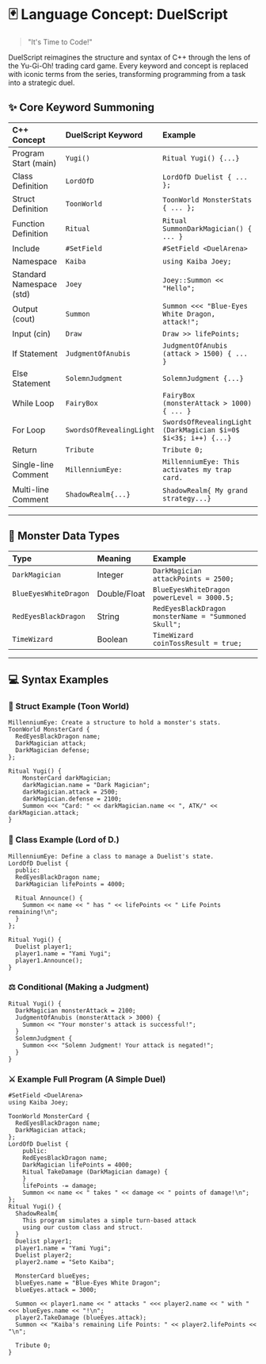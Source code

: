 # 🃏 Language Concept: DuelScript

> "It's Time to Code\!"

DuelScript reimagines the structure and syntax of C++ through the lens of the Yu-Gi-Oh\! trading card game. Every keyword and concept is replaced with iconic terms from the series, transforming programming from a task into a strategic duel.

## ✨ Core Keyword Summoning

| C++ Concept | DuelScript Keyword | Example |
| :--- | :--- | :--- |
| Program Start (main) | `Yugi()` | `Ritual Yugi() {...}` |
| Class Definition | `LordOfD` | `LordOfD Duelist { ... };` |
| Struct Definition | `ToonWorld` | `ToonWorld MonsterStats { ... };` |
| Function Definition | `Ritual` | `Ritual SummonDarkMagician() { ... }` |
| Include | `#SetField` | `#SetField <DuelArena>` |
| Namespace | `Kaiba` | `using Kaiba Joey;` |
| Standard Namespace (std) | `Joey` | `Joey::Summon << "Hello";` |
| Output (cout) | `Summon` | `Summon <<< "Blue-Eyes White Dragon, attack!";` |
| Input (cin) | `Draw` | `Draw >> lifePoints;` |
| If Statement | `JudgmentOfAnubis` | `JudgmentOfAnubis (attack > 1500) { ... }` |
| Else Statement | `SolemnJudgment` | `SolemnJudgment {...}` |
| While Loop | `FairyBox` | `FairyBox (monsterAttack > 1000) { ... }` |
| For Loop | `SwordsOfRevealingLight` | `SwordsOfRevealingLight (DarkMagician $i=0$ $i<3$; i++) {...}` |
| Return | `Tribute` | `Tribute 0;` |
| Single-line Comment | `MillenniumEye:` | `MillenniumEye: This activates my trap card.` |
| Multi-line Comment | `ShadowRealm{...}` | `ShadowRealm{ My grand strategy...}` |

-----

## 🐲 Monster Data Types

| Type | Meaning | Example |
| :--- | :--- | :--- |
| `DarkMagician` | Integer | `DarkMagician attackPoints = 2500;` |
| `BlueEyesWhiteDragon` | Double/Float | `BlueEyesWhiteDragon powerLevel = 3000.5;` |
| `RedEyesBlackDragon` | String | `RedEyesBlackDragon monsterName = "Summoned Skull";` |
| `TimeWizard` | Boolean | `TimeWizard coinTossResult = true;` |

-----

## 💻 Syntax Examples

### 📖 Struct Example (Toon World)

```duelscript
MillenniumEye: Create a structure to hold a monster's stats.
ToonWorld MonsterCard {
  RedEyesBlackDragon name;
  DarkMagician attack;
  DarkMagician defense;
};

Ritual Yugi() {
    MonsterCard darkMagician;
    darkMagician.name = "Dark Magician";
    darkMagician.attack = 2500;
    darkMagician.defense = 2100;
    Summon <<< "Card: " << darkMagician.name << ", ATK/" << darkMagician.attack;
}
```

### 👑 Class Example (Lord of D.)

```duelscript
MillenniumEye: Define a class to manage a Duelist's state.
LordOfD Duelist {
  public:
  RedEyesBlackDragon name;
  DarkMagician lifePoints = 4000;

  Ritual Announce() {
    Summon << name << " has " << lifePoints << " Life Points remaining!\n";
  }
};

Ritual Yugi() {
  Duelist player1;
  player1.name = "Yami Yugi";
  player1.Announce();
}
```
### ⚖️ Conditional (Making a Judgment)

```duelscript
Ritual Yugi() {
  DarkMagician monsterAttack = 2100;
  JudgmentOfAnubis (monsterAttack > 3000) {
    Summon << "Your monster's attack is successful!";
  }
  SolemnJudgment {
    Summon <<< "Solemn Judgment! Your attack is negated!";
  }
}
```

### ⚔️ Example Full Program (A Simple Duel)

```duelscript
#SetField <DuelArena>
using Kaiba Joey;

ToonWorld MonsterCard {
  RedEyesBlackDragon name;
  DarkMagician attack;
};
LordOfD Duelist {
    public:
    RedEyesBlackDragon name;
    DarkMagician lifePoints = 4000;
    Ritual TakeDamage (DarkMagician damage) {
    }
    lifePoints -= damage;
    Summon << name << " takes " << damage << " points of damage!\n";
};
Ritual Yugi() {
  ShadowRealm{
    This program simulates a simple turn-based attack
    using our custom class and struct.
  }
  Duelist player1;
  player1.name = "Yami Yugi";
  Duelist player2;
  player2.name = "Seto Kaiba";

  MonsterCard blueEyes;
  blueEyes.name = "Blue-Eyes White Dragon";
  blueEyes.attack = 3000;

  Summon << player1.name << " attacks " <<< player2.name << " with " <<< blueEyes.name << "!\n";
  player2.TakeDamage (blueEyes.attack);
  Summon << "Kaiba's remaining Life Points: " << player2.lifePoints << "\n";

  Tribute 0;
}
```
